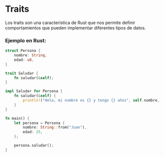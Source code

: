 # Traits
Los traits son una característica de Rust que nos permite definir comportamientos que pueden 
implementar diferentes tipos de datos.

### Ejemplo en Rust:
```rust
struct Persona {
    nombre: String,
    edad: u8,
}

trait Saludar {
    fn saludar(&self);
}

impl Saludar for Persona {
    fn saludar(&self) {
        println!("Hola, mi nombre es {} y tengo {} años", self.nombre, self.edad);
    }
}

fn main() {
    let persona = Persona {
        nombre: String::from("Juan"),
        edad: 25,
    };

    persona.saludar();
}
```

